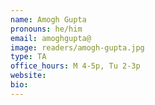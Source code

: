 ```yaml
---
name: Amogh Gupta
pronouns: he/him
email: amoghgupta@
image: readers/amogh-gupta.jpg
type: TA
office_hours: M 4-5p, Tu 2-3p
website: 
bio: 
---
```

